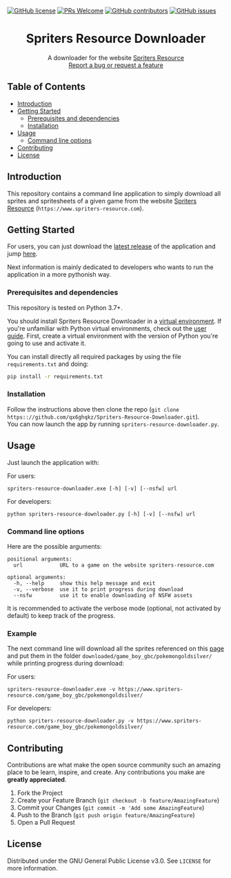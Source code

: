 [![GitHub license](https://img.shields.io/github/license/qx6ghqkz/Spriters-Resource-Downloader.svg)](https://github.com/qx6ghqkz/Spriters-Resource-Downloader/blob/main/LICENSE)
[![PRs Welcome](https://img.shields.io/badge/PRs-welcome-brightgreen.svg)](https://github.com/qx6ghqkz/Spriters-Resource-Downloader/pulls)
[![GitHub contributors](https://img.shields.io/github/contributors/qx6ghqkz/Spriters-Resource-Downloader.svg)](https://github.com/qx6ghqkz/Spriters-Resource-Downloader/graphs/contributors)
[![GitHub issues](https://img.shields.io/github/issues/qx6ghqkz/Spriters-Resource-Downloader.svg)](https://github.com/qx6ghqkz/Spriters-Resource-Downloader/issues)

<p align="center">
  <h1 align="center">Spriters Resource Downloader</h3>

  <p align="center">
    A downloader for the website <a href="https://www.spriters-resource.com">Spriters Resource</a>
    <br />
    <a href="https://github.com/qx6ghqkz/Spriters-Resource-Downloader/issues">Report a bug or request a feature</a>
  </p>
</p>

## Table of Contents

* [Introduction](#introduction)
* [Getting Started](#getting-started)
  * [Prerequisites and dependencies](#prerequisites-and-dependencies)
  * [Installation](#installation)
* [Usage](#usage)
  * [Command line options](#command-line-options)
* [Contributing](#contributing)
* [License](#license)

## Introduction

This repository contains a command line application to simply download all sprites and spritesheets of a given game from the website [Spriters Resource](https://www.spriters-resource.com) (`https://www.spriters-resource.com`).

## Getting Started

For users, you can just download the [latest release](https://github.com/qx6ghqkz/Spriters-Resource-Downloader/releases/latest) of the application and jump [here](#usage).

Next information is mainly dedicated to developers who wants to run the application in a more pythonish way.

### Prerequisites and dependencies

This repository is tested on Python 3.7+.

You should install Spriters Resource Downloader in a [virtual environment](https://docs.python.org/3/library/venv.html). If you're unfamiliar with Python virtual environments, check out the [user guide](https://packaging.python.org/guides/installing-using-pip-and-virtual-environments/).
First, create a virtual environment with the version of Python you're going to use and activate it.

You can install directly all required packages by using the file `requirements.txt` and doing:
```bash
pip install -r requirements.txt
```

### Installation

Follow the instructions above then clone the repo (`git clone https:://github.com/qx6ghqkz/Spriters-Resource-Downloader.git`).\
You can now launch the app by running `spriters-resource-downloader.py`.

## Usage

Just launch the application with:

For users:
```
spriters-resource-downloader.exe [-h] [-v] [--nsfw] url
```

For developers:
```
python spriters-resource-downloader.py [-h] [-v] [--nsfw] url
```

### Command line options

Here are the possible arguments:

```
positional arguments:
  url            URL to a game on the website spriters-resource.com

optional arguments:
  -h, --help     show this help message and exit
  -v, --verbose  use it to print progress during download
  --nsfw         use it to enable downloading of NSFW assets
```

It is recommended to activate the verbose mode (optional, not activated by default) to keep track of the progress.

### Example

The next command line will download all the sprites referenced on this [page](https://www.spriters-resource.com/game_boy_gbc/pokemongoldsilver/) and put them in the folder `downloaded/game_boy_gbc/pokemongoldsilver/` while printing progress during download:

For users:
```
spriters-resource-downloader.exe -v https://www.spriters-resource.com/game_boy_gbc/pokemongoldsilver/
```

For developers:
```
python spriters-resource-downloader.py -v https://www.spriters-resource.com/game_boy_gbc/pokemongoldsilver/
```


## Contributing

Contributions are what make the open source community such an amazing place to be learn, inspire, and create. Any contributions you make are **greatly appreciated**.

1. Fork the Project
2. Create your Feature Branch (`git checkout -b feature/AmazingFeature`)
3. Commit your Changes (`git commit -m 'Add some AmazingFeature`)
4. Push to the Branch (`git push origin feature/AmazingFeature`)
5. Open a Pull Request

<!-- LICENSE -->
## License

Distributed under the GNU General Public License v3.0. See `LICENSE` for more information.
